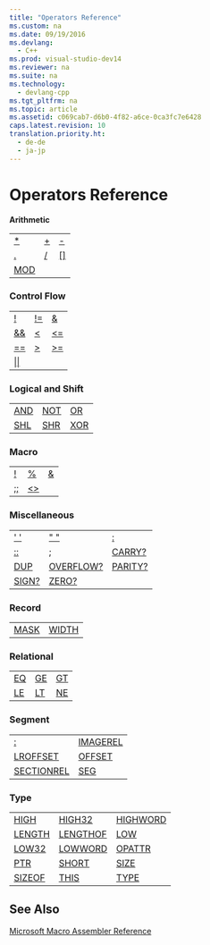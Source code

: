```yaml
---
title: "Operators Reference"
ms.custom: na
ms.date: 09/19/2016
ms.devlang: 
  - C++
ms.prod: visual-studio-dev14
ms.reviewer: na
ms.suite: na
ms.technology: 
  - devlang-cpp
ms.tgt_pltfrm: na
ms.topic: article
ms.assetid: c069cab7-d6b0-4f82-a6ce-0ca3fc7e6428
caps.latest.revision: 10
translation.priority.ht: 
  - de-de
  - ja-jp
---
```

# Operators Reference
**Arithmetic**  
  
||||  
|-|-|-|  
|[*](../vs140/operator--.md)|[+](../vs140/operator--.md)|[-](../vs140/operator--2.md)|  
|[.](../vs140/operator-..md)|[/](../vs140/operator--1.md)|[&#91;&#93;](../vs140/operator.md)|  
|[MOD](../vs140/operator-MOD.md)|||  
  
### Control Flow  
  
||||  
|-|-|-|  
|[!](../vs140/operator-!--MASM-.md)|[!=](../vs140/operator-!=--MASM-.md)|[&](../vs140/operator-----MASM-.md)|  
|[&&](../vs140/operator-----MASM-Run-Time-.md)|[<](../vs140/operator----MASM-Run-Time-.md)|[<=](../vs140/operator--=--MASM-Run-Time-.md)|  
|[==](../vs140/operator-==--MASM-Run-Time-.md)|[>](../vs140/operator----MASM-Run-Time-.md)|[>=](../vs140/operator--=--MASM-Run-Time-.md)|  
|[&#124;&#124;](../vs140/operator---.md)|||  
  
### Logical and Shift  
  
||||  
|-|-|-|  
|[AND](../vs140/operator-AND.md)|[NOT](../vs140/operator-NOT.md)|[OR](../vs140/operator-OR.md)|  
|[SHL](../vs140/operator-SHL.md)|[SHR](../vs140/operator-SHR.md)|[XOR](../vs140/operator-XOR.md)|  
  
### Macro  
  
||||  
|-|-|-|  
|[!](../vs140/operator-!--MASM-Run-Time-.md)|[%](../vs140/operator--.md)|[&](../vs140/operator--.md)|  
|[;;](../vs140/operator-;;.md)|[<>](../vs140/operator---.md)||  
  
### Miscellaneous  
  
||||  
|-|-|-|  
|[' '](../vs140/operator----.md)|[" "](../vs140/operator----.md)|[:](../vs140/operator--.md)|  
|[::](../vs140/operator-;;.md)|[;](../vs140/operator-;.md)|[CARRY?](../vs140/operator-CARRY-.md)|  
|[DUP](../vs140/operator-DUP.md)|[OVERFLOW?](../vs140/operator-OVERFLOW-.md)|[PARITY?](../vs140/operator-PARITY-.md)|  
|[SIGN?](../vs140/operator-SIGN-.md)|[ZERO?](../vs140/operator-ZERO-.md)||  
  
### Record  
  
|||  
|-|-|  
|[MASK](../vs140/operator-MASK.md)|[WIDTH](../vs140/operator-WIDTH.md)|  
  
### Relational  
  
||||  
|-|-|-|  
|[EQ](../vs140/operator-EQ.md)|[GE](../vs140/operator-GE.md)|[GT](../vs140/operator-GT.md)|  
|[LE](../vs140/operator-LE.md)|[LT](../vs140/operator-LT.md)|[NE](../vs140/operator-NE.md)|  
  
### Segment  
  
|||  
|-|-|  
|[:](../vs140/operator--.md)|[IMAGEREL](../vs140/operator-IMAGEREL.md)|  
|[LROFFSET](../vs140/operator-LROFFSET.md)|[OFFSET](../vs140/operator-OFFSET.md)|  
|[SECTIONREL](../vs140/operator-SECTIONREL.md)|[SEG](../vs140/operator-SEG.md)|  
  
### Type  
  
||||  
|-|-|-|  
|[HIGH](../vs140/operator-HIGH.md)|[HIGH32](../vs140/operator-HIGH32.md)|[HIGHWORD](../vs140/operator-HIGHWORD.md)|  
|[LENGTH](../vs140/operator-LENGTH.md)|[LENGTHOF](../vs140/operator-LENGTHOF.md)|[LOW](../vs140/operator-LOW.md)|  
|[LOW32](../vs140/operator-LOW32.md)|[LOWWORD](../vs140/operator-LOWWORD.md)|[OPATTR](../vs140/operator-OPATTR.md)|  
|[PTR](../vs140/operator-PTR.md)|[SHORT](../vs140/operator-SHORT.md)|[SIZE](../vs140/operator-SIZE.md)|  
|[SIZEOF](../vs140/operator-SIZEOF.md)|[THIS](../vs140/operator-THIS.md)|[TYPE](../vs140/operator-TYPE.md)|  
  
## See Also  
 [Microsoft Macro Assembler Reference](../vs140/Microsoft-Macro-Assembler-Reference.md)